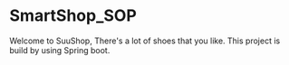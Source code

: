 # SmartShop_SOP
Welcome to SuuShop, There's a lot of shoes that you like. This project is build by using Spring boot.
